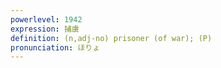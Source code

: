 ```yaml
---
powerlevel: 1942
expression: 捕虜
definition: (n,adj-no) prisoner (of war); (P)
pronunciation: ほりょ
---
```

